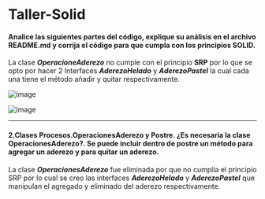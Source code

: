 # Taller-Solid
#### Analice las siguientes partes del código, explique su análisis en el archivo README.md y corrija el código para que cumpla con los principios SOLID.
La clase ***OperacioneAderezo*** no cumple con el principio **SRP** por lo que se opto por hacer 2 Interfaces ***AderezoHelado*** y ***AderezoPastel*** la cual cada una tiene el método añadir y quitar respectivamente.


![image](https://user-images.githubusercontent.com/74307558/121625846-e6db2400-ca39-11eb-81ca-29a2e86d6b76.png)


![image](https://user-images.githubusercontent.com/74307558/121625994-2dc91980-ca3a-11eb-9e95-6be84625127b.png)



------------

#### 2.Clases Procesos.OperacionesAderezo y Postre. ¿Es necesaria la clase OperacionesAderezo?. Se puede incluir dentro de postre un método para agregar un aderezo y para quitar un aderezo.
La clase ***OperacionesAderezo*** fue eliminada por que no cumplía el principio SRP  por lo cual se creo las interfaces ***AderezoHelado*** y ***AderezoPastel*** que manipulan el agregado y eliminado del aderezo respectivamente.

